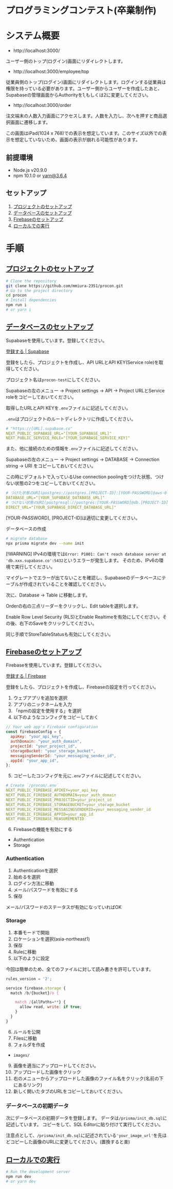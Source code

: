 # プログラミングコンテスト(卒業制作)

# システム概要

- http://localhost:3000/

ユーザー側のトップ(ログイン)画面にリダイレクトします。

- http://localhost:3000/employee/top

従業員側のトップ(ログイン)画面にリダイレクトします。ログインする従業員は権限を持っている必要があります。ユーザー側からユーザーを作成したあと、Supabaseの管理画面からAuthorityを1,もしくは2に変更してください。

- http://localhost:3000/order

注文端末の人数入力画面にアクセスします。人数を入力し、次へを押すと商品選択画面に遷移します。

この画面はiPad(1024 x 768)での表示を想定しています。このサイズ以外での表示を想定していないため、画面の表示が崩れる可能性があります。


## 前提環境

- Node.js v20.9.0
- npm 10.1.0 or yarn@3.6.4

## セットアップ
1. [プロジェクトのセットアップ](#プロジェクトのセットアップ)
2. [データベースのセットアップ](#データベースのセットアップ)
3. [Firebaseのセットアップ](#Firebaseのセットアップ)
4. [ローカルでの実行](#ローカルでの実行)

# 手順

## [プロジェクトのセットアップ](#プロジェクトのセットアップ)
```bash
# Clone the repository
git clone https://github.com/mmiura-2351/procon.git
# Go to the project directory
cd procon
# Install dependencies
npm run i
# or yarn i
```

## [データベースのセットアップ](#データベースのセットアップ)
Supabaseを使用しています。登録してください。

[登録する | Supabase](https://supabase.com/dashboard/sign-in)

登録をしたら、プロジェクトを作成し、API URLとAPI KEY(Service role)を取得してください。

プロジェクト名は`procon-test`にしてください。

Supabaseの左のメニュー -> Project settings -> API -> Project URLとService roleをコピーしておいてください。

取得したURLとAPI KEYを`.env`ファイルに記述してください。

`.env`はプロジェクトのルートディレクトリに作成してください。

```yaml
# "https://[URL].supabase.co"
NEXT_PUBLIC_SUPABASE_URL="[YOUR_SUPABASE_URL]"
NEXT_PUBLIC_SERVICE_ROLE="[YOUR_SUPABASE_SERVICE_KEY]"
```

また、他に接続のための情報を`.env`ファイルに記述してください。

Supabaseの左のメニュー -> Project settings -> DATABASE -> Connection string -> URI をコピーしておいてください。

この時にデフォルトで入っているUse connection poolingをつけた状態、つけない状態の2つをコピーしておいてください。

```yaml
# つけた状態のURI(postgres://postgres.[PROJECT-ID]:[YOUR-PASSWORD]@aws-0-ap-northeast-1.pooler.supabase.com:5432/postgres)
DATABASE_URL="[YOUR_SUPABASE_DATABASE_URL]"
# つけない状態のURI(postgresql://postgres:[YOUR-PASSWORD]@db.[PROJECT-ID].supabase.co:5432/postgres)
DIRECT_URL="[YOUR_SUPABASE_DIRECT_DATABASE_URL]"
```

[YOUR-PASSWORD], [PROJECT-ID]は適切に変更してください。

データベースの作成
```bash
# migrate database
npx prisma migrate dev --name init
```

[!WARNING]
IPv4の環境では`Error: P1001: Can't reach database server at 'db.xxx.supabase.co':5432`というエラーが発生します。
そのため、IPv6の環境で実行してください。

マイグレートでエラーが出てないことを確認し、Supabaseのデータベースにテーブルが作成されていることを確認してください。

次に、Database -> Table に移動します。

Orderの右の三点リーダーをクリックし、Edit tableを選択します。

Enable Row Level Security (RLS)とEnable Realtimeを有効にしてください。その後、右下のSaveをクリックしてください。

同じ手順でStoreTableStatusも有効にしてください。

## [Firebaseのセットアップ](#Firebaseのセットアップ)
Firebaseを使用しています。登録してください。

[登録する | Firebase](https://console.firebase.google.com/)

登録をしたら、プロジェクトを作成し、Firebaseの設定を行ってください。

1. ウェブアプリを追加を選択
2. アプリのニックネームを入力
3. 「npmの設定を使用する」を選択
4. 以下のようなコンフィグをコピーしておく
```javascript
// Your web app's Firebase configuration
const firebaseConfig = {
  apiKey: "your_api_key",
  authDomain: "your_auth_domain",
  projectId: "your_project_id",
  storageBucket: "your_storage_bucket",
  messagingSenderId: "your_messaging_sender_id",
  appId: "your_app_id",
};
```
5. コピーしたコンフィグを元に`.env`ファイルに記述してください。
```yaml
# Create `/procon/.env`
NEXT_PUBLIC_FIREBASE_APIKEY=your_api_key
NEXT_PUBLIC_FIREBASE_AUTHDOMAIN=your_auth_domain
NEXT_PUBLIC_FIREBASE_PROJECTID=your_project_id
NEXT_PUBLIC_FIREBASE_STORAGEBUCKET=your_storage_bucket
NEXT_PUBLIC_FIREBASE_MESSAGINGSENDERID=your_messaging_sender_id
NEXT_PUBLIC_FIREBASE_APPID=your_app_id
NEXT_PUBLIC_FIREBASE_MEASUREMENTID
```
6. Firebaseの機能を有効にする
  - Authentication
  - Storage

### Authentication
1. Authenticationを選択
2. 始めるを選択
3. ログイン方法に移動
4. メール/パスワードを有効にする
5. 保存

メール/パスワードのステータスが有効になっていればOK

### Storage
1. 本番モードで開始
2. ロケーションを選択(asia-northeast1)
3. 保存
4. Ruleに移動
5. 以下のように設定

今回は簡単のため、全てのファイルに対して読み書きを許可しています。
```javascript
rules_version = '2';

service firebase.storage {
  match /b/{bucket}/o {

    match /{allPaths=**} {
      allow read, write: if true;
    }
  }
}
```
6. ルールを公開
7. Filesに移動
8. フォルダを作成
  - `images/`
9. 画像を適当にアップロードしてください。
10. アップロードした画像をクリック
11. 右のメニューからアップロードした画像のファイル名をクリック(名前の下にあるリンク)
12. 新しく開いたタブのURLをコピーしておいてください。

### データベースの初期データ
次にデータベースの初期データを登録します。
データは`/prisma/init_db.sql`に記述しています。
コピーをして、SQL Editorに貼り付けて実行してください。

注意点として、`/prisma/init_db.sql`に記述されている`'your_image_url'`を先ほどコピーした画像のURLに変更してください。(置換すると楽)

## [ローカルでの実行](#ローカルでの実行)
```bash
# Run the development server
npm run dev
# or yarn dev
```